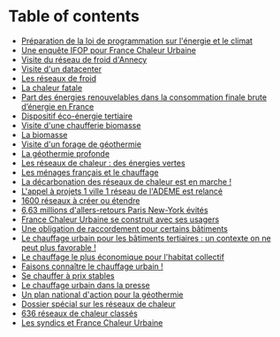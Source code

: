 # Table of contents

* [Préparation de la loi de programmation sur l'énergie et le climat](README.md)
* [Une enquête IFOP pour France Chaleur Urbaine](une-enquete-ifop-pour-france-chaleur-urbaine.md)
* [Visite du réseau de froid d'Annecy](<README (3).md>)
* [Visite d'un datacenter](visite-dun-datacenter.md)
* [Les réseaux de froid](<README (3) (1).md>)
* [La chaleur fatale](<README (4).md>)
* [Part des énergies renouvelables dans la consommation finale brute d’énergie en France](<README (3) (1) (1).md>)
* [Dispositif éco-énergie tertiaire](<README (3) (1) (1) (1).md>)
* [Visite d'une chaufferie biomasse](visite-dune-chaufferie-biomasse.md)
* [La biomasse](<README (2).md>)
* [Visite d'un forage de géothermie](<README (2) (1).md>)
* [La géothermie profonde](<README (1).md>)
* [Les réseaux de chaleur : des énergies vertes](les-reseaux-de-chaleur-des-energies-vertes.md)
* [Les ménages français et le chauffage](<README (2) (1) (1).md>)
* [La décarbonation des réseaux de chaleur est en marche !](<README (1) (2).md>)
* [L'appel à projets 1 ville 1 réseau de l'ADEME est relancé](lappel-a-projets-1-ville-1-reseau-de-lademe-est-relance.md)
* [1600 réseaux à créer ou étendre](1600-reseaux-a-creer-ou-etendre.md)
* [6,63 millions d'allers-retours Paris New-York évités](<README (1) (1).md>)
* [France Chaleur Urbaine se construit avec ses usagers](france-chaleur-urbaine-se-construit-avec-ses-usagers.md)
* [Une obligation de raccordement pour certains bâtiments](page-2.md)
* [Le chauffage urbain pour les bâtiments tertiaires : un contexte on ne peut plus favorable !](le-chauffage-urbain-pour-les-batiments-tertiaires-un-contexte-on-ne-peut-plus-favorable.md)
* [Le chauffage le plus économique pour l'habitat collectif](le-chauffage-le-plus-economique-pour-lhabitat-collectif.md)
* [Faisons connaître le chauffage urbain !](faisons-connaitre-le-chauffage-urbain.md)
* [Se chauffer à prix stables](se-chauffer-a-prix-stables.md)
* [Le chauffage urbain dans la presse](le-chauffage-urbain-dans-la-presse.md)
* [Un plan national d'action pour la géothermie](un-plan-national-daction-pour-la-geothermie.md)
* [Dossier spécial sur les réseaux de chaleur](dossier-special-sur-les-reseaux-de-chaleur.md)
* [636 réseaux de chaleur classés](636-reseaux-de-chaleur-classes.md)
* [Les syndics et France Chaleur Urbaine](les-syndics-et-france-chaleur-urbaine.md)
